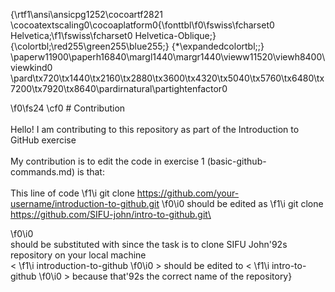 {\rtf1\ansi\ansicpg1252\cocoartf2821
\cocoatextscaling0\cocoaplatform0{\fonttbl\f0\fswiss\fcharset0 Helvetica;\f1\fswiss\fcharset0 Helvetica-Oblique;}
{\colortbl;\red255\green255\blue255;}
{\*\expandedcolortbl;;}
\paperw11900\paperh16840\margl1440\margr1440\vieww11520\viewh8400\viewkind0
\pard\tx720\tx1440\tx2160\tx2880\tx3600\tx4320\tx5040\tx5760\tx6480\tx7200\tx7920\tx8640\pardirnatural\partightenfactor0

\f0\fs24 \cf0 # Contribution\
\
Hello! I am contributing to this repository as part of the Introduction to GitHub exercise <Praise>\
\
My contribution is to edit the code in exercise 1 (basic-github-commands.md) is that:\
\
This line of code 
\f1\i git clone https://github.com/your-username/introduction-to-github.git 
\f0\i0 should be edited as 
\f1\i git clone https://github.com/SIFU-john/intro-to-github.git\

\f0\i0 \
<your-username> should be substituted with <SIFU-john> since the task is to clone SIFU John\'92s repository on your local machine\
 <
\f1\i introduction-to-github
\f0\i0 > should be edited to <
\f1\i intro-to-github
\f0\i0 > because that\'92s the correct name of the repository}